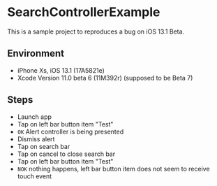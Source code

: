 # SearchControllerExample

This is a sample project to reproduces a bug on iOS 13.1 Beta.

## Environment

* iPhone Xs, iOS 13.1  (17A5821e)
* Xcode Version 11.0 beta 6 (11M392r) (supposed to be Beta 7)

## Steps

* Launch app
* Tap on left bar button item "Test"
* `OK` Alert controller is being presented
* Dismiss alert
* Tap on search bar
* Tap on cancel to close search bar
* Tap on left bar button item "Test"
* `NOK` nothing happens, left bar button item does not seem to receive touch event
